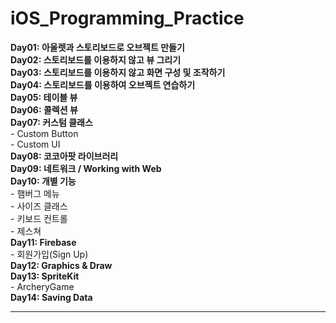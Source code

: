 # iOS_Programming_Practice  


           
 **Day01: 아울렛과 스토리보드로 오브젝트 만들기  
 Day02: 스토리보드를 이용하지 않고 뷰 그리기  
 Day03: 스토리보드를 이용하지 않고 화면 구성 및 조작하기   
 Day04: 스토리보드를 이용하여 오브젝트 연습하기  
 Day05: 테이블 뷰  
 Day06: 콜렉션 뷰  
 Day07: 커스텀 클래스**  
	- Custom Button  
	- Custom UI  
**Day08: 코코아팟 라이브러리**  
**Day09: 네트워크 / Working with Web**  
**Day10: 개별 기능**  
	- 햄버그 메뉴   
	- 사이즈 클래스   
	- 키보드 컨트롤   
	- 제스쳐   
**Day11: Firebase**  
	- 회원가입(Sign Up)   
 **Day12: Graphics  & Draw**  
 **Day13: SpriteKit**  
	- ArcheryGame   
 **Day14: Saving Data**
  
--- 




